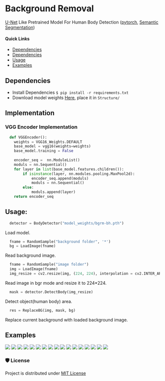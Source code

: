 # Background Removal
[U-Net](https://arxiv.org/abs/1505.04597v1) Like Pretrained Model For Human Body Detection ([pytorch](https://pytorch.org/), [Semantic Segmentation](https://paperswithcode.com/task/semantic-segmentation))

#### **Quick Links**
- [Dependencies](#Dependencies)
- [Dependencies](#Implementation)
- [Usage](#Usage)
- [Examples](#Examples)

## Dependencies
- Install Dependencies `$ pip install -r requirements.txt`
- Download model weights [Here](https://drive.google.com/drive/folders/1fs-PqE-yNvbis628gpS5-UaTSR2Xli8J?usp=sharing), place it in `Structure/`

## Implementation
### VGG Encoder Implementation
```python
  def VGGEncoder():
    weights = VGG16_Weights.DEFAULT
    base_model = vgg16(weights=weights)
    base_model.training = False
        
    encoder_seq =  nn.ModuleList()
    moduls = nn.Sequential()
    for layer in list(base_model.features.children()):
        if isinstance(layer, nn.modules.pooling.MaxPool2d):
            encoder_seq.append(moduls)
            moduls = nn.Sequential()
        else:
            moduls.append(layer)
    return encoder_seq
```

## Usage:
```python
  detector = BodyDetector("model_weights/bgrm-bh.pth")
```
Load model.

```python
  fname = RandomSample("background folder", '*')
  bg = LoadImage(fname)
```
Read background image.

```python
  fname = RandomSample("image folder")
  img = LoadImage(fname)
  img_resize = cv2.resize(img, (224, 224), interpolation = cv2.INTER_AREA)
```
Read image in bgr mode and resize it to 224*224.

```python
  mask = detector.DetectBody(img_resize)
```
Detect object(human body) area.

```python
  res = ReplaceBG(img, mask, bg)
```
Replace current background with loaded background image.

## Examples

![](Images/img_1.jpg)
![](Images/img_2.jpg)
![](Images/img_3.jpg)
![](Images/img_4.jpg)
![](Images/img_5.jpg)
![](Images/img_6.jpg)
![](Images/img_7.jpg)
![](Images/img_8.jpg)
![](Images/img_9.jpg)
![](Images/img_10.jpg)
![](Images/img_11.jpg)
![](Images/img_12.jpg)
![](Images/img_13.jpg)
![](Images/img_14.jpg)
![](Images/img_15.jpg)
![](Images/img_16.jpg)
![](Images/img_18.jpg)

### 🛡️ License <a name="license"></a>
Project is distributed under [MIT License](https://github.com/Saeed-Biabani/Background-Removal/blob/main/LICENSE)
